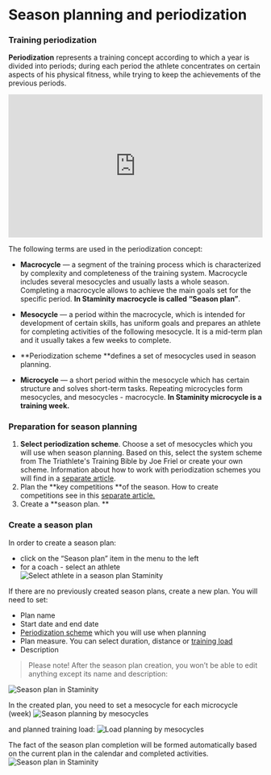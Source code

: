 # Season planning and periodization

### Training periodization

**Periodization** represents a training concept according to which a year is divided into periods; during each period the athlete concentrates on certain aspects of his physical fitness, while trying to keep the achievements of the previous periods.

<style>.embed-container { position: relative; padding-bottom: 56.25%; height: 0; overflow: hidden; max-width: 100%; } .embed-container iframe, .embed-container object, .embed-container embed { position: absolute; top: 0; left: 0; width: 100%; height: 100%; }</style><div class='embed-container'><iframe src='https://www.youtube.com/embed/NQA05RJ7o-0' frameborder='0' allowfullscreen></iframe></div>

The following terms are used in the periodization concept:

* **Macrocycle** — a segment of the training process which is characterized by complexity and completeness of the training system. Macrocycle includes several mesocycles and usually lasts a whole season. Completing a macrocycle allows to achieve the main goals set for the specific period. **In Staminity macrocycle is called “Season plan”**.

* **Mesocycle** — a period within the macrocycle, which is intended for development of certain skills, has uniform goals and prepares an athlete for completing activities of the following mesocycle. It is a mid-term plan and it usually takes a few weeks to complete.

* **Periodization scheme **defines a set of mesocycles used in season planning.

* **Microcycle** — a short period within the mesocycle which has certain structure and solves short-term tasks. Repeating microcycles form mesocycles, and mesocycles - macrocycle. **In Staminity microcycle is a training week.** 

### Preparation for season planning
 
1. **Select periodization scheme**. Choose a set of mesocycles which you will use when season planning. Based on this, select the system scheme from The Triathlete's Training Bible by Joe Friel or create your own scheme. Information about how to work with periodization schemes you will find in a [separate article](/methodology/periodisation-schemes.md).
2. Plan the **key competitions **of the season. How to create competitions see in this  [separate article.](/basics/competition.md)
3. Create a **season plan. **

### Create a season plan
In order to create a season plan:
* click on the “Season plan” item in the menu to the left
* for a coach - select an athlete
![Select athlete in a season plan Staminity](https://264710.selcdn.ru/assets/images/periodization/season-new-plan.gif)

If there are no previously created season plans, create a new plan. You will need to set:
* Plan name
* Start date and end date
* [Periodization scheme](/methodology/periodisation-schemes.md) which you will use when planning
* Plan measure. You can select duration, distance or [training load](/basics/measures.md#trainingload)
* Description

> Please note! After the season plan creation, you won’t be able to edit anything except its name and description:

![Season plan in Staminity](https://264710.selcdn.ru/assets/images/periodization/season-create.png)

In the created plan, you need to set a mesocycle for each microcycle (week)
![Season planning by mesocycles](https://264710.selcdn.ru/assets/images/periodization/season-builder-create.gif)

and planned training load:
![Load planning by mesocycles](https://264710.selcdn.ru/assets/images/periodization/season-builder-plan.gif)

The fact of the season plan completion will be formed automatically based on the current plan in the calendar and completed activities.
![Season plan in Staminity](https://264710.selcdn.ru/assets/images/periodization/season-builder.png)